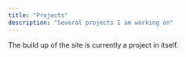 ```yaml
---
title: "Projects"
description: "Several projects I am working on"
---
```


The build up of the site is currently a project in itself. 